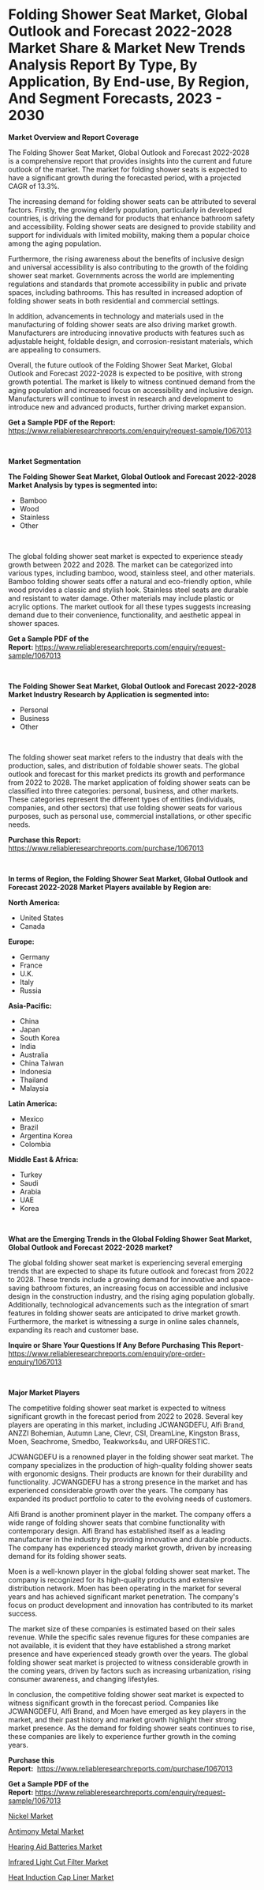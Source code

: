 <p><h1>Folding Shower Seat Market, Global Outlook and Forecast 2022-2028 Market Share & Market New Trends Analysis Report By Type, By Application, By End-use, By Region, And Segment Forecasts, 2023 - 2030</h1></p><p><strong>Market Overview and Report Coverage</strong></p>
<p><p>The Folding Shower Seat Market, Global Outlook and Forecast 2022-2028 is a comprehensive report that provides insights into the current and future outlook of the market. The market for folding shower seats is expected to have a significant growth during the forecasted period, with a projected CAGR of 13.3%. </p><p>The increasing demand for folding shower seats can be attributed to several factors. Firstly, the growing elderly population, particularly in developed countries, is driving the demand for products that enhance bathroom safety and accessibility. Folding shower seats are designed to provide stability and support for individuals with limited mobility, making them a popular choice among the aging population. </p><p>Furthermore, the rising awareness about the benefits of inclusive design and universal accessibility is also contributing to the growth of the folding shower seat market. Governments across the world are implementing regulations and standards that promote accessibility in public and private spaces, including bathrooms. This has resulted in increased adoption of folding shower seats in both residential and commercial settings.</p><p>In addition, advancements in technology and materials used in the manufacturing of folding shower seats are also driving market growth. Manufacturers are introducing innovative products with features such as adjustable height, foldable design, and corrosion-resistant materials, which are appealing to consumers.</p><p>Overall, the future outlook of the Folding Shower Seat Market, Global Outlook and Forecast 2022-2028 is expected to be positive, with strong growth potential. The market is likely to witness continued demand from the aging population and increased focus on accessibility and inclusive design. Manufacturers will continue to invest in research and development to introduce new and advanced products, further driving market expansion.</p></p>
<p><strong>Get a Sample PDF of the Report:</strong> <a href="https://www.reliableresearchreports.com/enquiry/request-sample/1067013">https://www.reliableresearchreports.com/enquiry/request-sample/1067013</a></p>
<p>&nbsp;</p>
<p><strong>Market Segmentation</strong></p>
<p><strong>The Folding Shower Seat Market, Global Outlook and Forecast 2022-2028 Market Analysis by types is segmented into:</strong></p>
<p><ul><li>Bamboo</li><li>Wood</li><li>Stainless</li><li>Other</li></ul></p>
<p>&nbsp;</p>
<p><p>The global folding shower seat market is expected to experience steady growth between 2022 and 2028. The market can be categorized into various types, including bamboo, wood, stainless steel, and other materials. Bamboo folding shower seats offer a natural and eco-friendly option, while wood provides a classic and stylish look. Stainless steel seats are durable and resistant to water damage. Other materials may include plastic or acrylic options. The market outlook for all these types suggests increasing demand due to their convenience, functionality, and aesthetic appeal in shower spaces.</p></p>
<p><strong>Get a Sample PDF of the Report:</strong>&nbsp;<a href="https://www.reliableresearchreports.com/enquiry/request-sample/1067013">https://www.reliableresearchreports.com/enquiry/request-sample/1067013</a></p>
<p>&nbsp;</p>
<p><strong>The Folding Shower Seat Market, Global Outlook and Forecast 2022-2028 Market Industry Research by Application is segmented into:</strong></p>
<p><ul><li>Personal</li><li>Business</li><li>Other</li></ul></p>
<p>&nbsp;</p>
<p><p>The folding shower seat market refers to the industry that deals with the production, sales, and distribution of foldable shower seats. The global outlook and forecast for this market predicts its growth and performance from 2022 to 2028. The market application of folding shower seats can be classified into three categories: personal, business, and other markets. These categories represent the different types of entities (individuals, companies, and other sectors) that use folding shower seats for various purposes, such as personal use, commercial installations, or other specific needs.</p></p>
<p><strong>Purchase this Report:</strong>&nbsp; <a href="https://www.reliableresearchreports.com/purchase/1067013">https://www.reliableresearchreports.com/purchase/1067013</a></p>
<p>&nbsp;</p>
<p><strong>In terms of Region, the Folding Shower Seat Market, Global Outlook and Forecast 2022-2028 Market Players available by Region are:</strong></p>
<p>
    <p> <strong> North America: </strong>
        <ul>
            <li>United States</li>
            <li>Canada</li>
        </ul>
        </p> 
    <p> <strong> Europe: </strong>
        <ul>
            <li>Germany</li>
            <li>France</li>
            <li>U.K.</li>
            <li>Italy</li>
            <li>Russia</li>
        </ul>
        </p> 
    <p> <strong> Asia-Pacific: </strong>
        <ul>
            <li>China</li>
            <li>Japan</li>
            <li>South Korea</li>
            <li>India</li>
            <li>Australia</li>
            <li>China Taiwan</li>
            <li>Indonesia</li>
            <li>Thailand</li>
            <li>Malaysia</li>
        </ul>
        </p> 
    <p> <strong> Latin America: </strong>
        <ul>
            <li>Mexico</li>
            <li>Brazil</li>
            <li>Argentina Korea</li>
            <li>Colombia</li>
        </ul>
        </p> 
    <p> <strong> Middle East & Africa: </strong>
        <ul>
            <li>Turkey</li>
            <li>Saudi</li>
            <li>Arabia</li>
            <li>UAE</li>
            <li>Korea</li>
        </ul>
    </p>
    </p>
<p>&nbsp;</p>
<p><strong>What are the Emerging Trends in the Global Folding Shower Seat Market, Global Outlook and Forecast 2022-2028 market?</strong></p>
<p><p>The global folding shower seat market is experiencing several emerging trends that are expected to shape its future outlook and forecast from 2022 to 2028. These trends include a growing demand for innovative and space-saving bathroom fixtures, an increasing focus on accessible and inclusive design in the construction industry, and the rising aging population globally. Additionally, technological advancements such as the integration of smart features in folding shower seats are anticipated to drive market growth. Furthermore, the market is witnessing a surge in online sales channels, expanding its reach and customer base.</p></p>
<p><strong>Inquire or Share Your Questions If Any Before Purchasing This Report</strong>- <a href="https://www.reliableresearchreports.com/enquiry/pre-order-enquiry/1067013">https://www.reliableresearchreports.com/enquiry/pre-order-enquiry/1067013</a></p>
<p>&nbsp;</p>
<p><strong>Major Market Players</strong></p>
<p><p>The competitive folding shower seat market is expected to witness significant growth in the forecast period from 2022 to 2028. Several key players are operating in this market, including JCWANGDEFU, Alfi Brand, ANZZI Bohemian, Autumn Lane, Clevr, CSI, DreamLine, Kingston Brass, Moen, Seachrome, Smedbo, Teakworks4u, and URFORESTIC.</p><p>JCWANGDEFU is a renowned player in the folding shower seat market. The company specializes in the production of high-quality folding shower seats with ergonomic designs. Their products are known for their durability and functionality. JCWANGDEFU has a strong presence in the market and has experienced considerable growth over the years. The company has expanded its product portfolio to cater to the evolving needs of customers.</p><p>Alfi Brand is another prominent player in the market. The company offers a wide range of folding shower seats that combine functionality with contemporary design. Alfi Brand has established itself as a leading manufacturer in the industry by providing innovative and durable products. The company has experienced steady market growth, driven by increasing demand for its folding shower seats.</p><p>Moen is a well-known player in the global folding shower seat market. The company is recognized for its high-quality products and extensive distribution network. Moen has been operating in the market for several years and has achieved significant market penetration. The company's focus on product development and innovation has contributed to its market success.</p><p>The market size of these companies is estimated based on their sales revenue. While the specific sales revenue figures for these companies are not available, it is evident that they have established a strong market presence and have experienced steady growth over the years. The global folding shower seat market is projected to witness considerable growth in the coming years, driven by factors such as increasing urbanization, rising consumer awareness, and changing lifestyles.</p><p>In conclusion, the competitive folding shower seat market is expected to witness significant growth in the forecast period. Companies like JCWANGDEFU, Alfi Brand, and Moen have emerged as key players in the market, and their past history and market growth highlight their strong market presence. As the demand for folding shower seats continues to rise, these companies are likely to experience further growth in the coming years.</p></p>
<p><strong>Purchase this Report:</strong>&nbsp;&nbsp;<a href="https://www.reliableresearchreports.com/purchase/1067013">https://www.reliableresearchreports.com/purchase/1067013</a></p>
<p></p>
<p><strong>Get a Sample PDF of the Report:</strong>&nbsp;<a href="https://www.reliableresearchreports.com/enquiry/request-sample/1067013">https://www.reliableresearchreports.com/enquiry/request-sample/1067013</a></p>
<p><p><a href="https://www.linkedin.com/pulse/nickel-market-size-share-global-analysis-report-2023-2030-pw12e/">Nickel Market</a></p><p><a href="https://www.linkedin.com/pulse/decoding-antimony-metal-market-deep-dive-latest-trends-segmentation-gscse/">Antimony Metal Market</a></p><p><a href="https://medium.com/@draft.web.back/hearing-aid-batteries-market-size-growth-forecast-2023-2030-0e6a5903218c">Hearing Aid Batteries Market</a></p><p><a href="https://www.reportprime.com/infrared-light-cut-filter-r4783">Infrared Light Cut Filter Market</a></p><p><a href="https://medium.com/@wall.see.write/heat-induction-cap-liner-market-size-growth-forecast-2023-2030-ce75ac4a0e5b">Heat Induction Cap Liner Market</a></p></p>